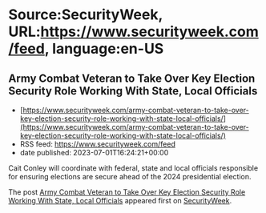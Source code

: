 # Source:SecurityWeek, URL:https://www.securityweek.com/feed, language:en-US

## Army Combat Veteran to Take Over Key Election Security Role Working With State, Local Officials
 - [https://www.securityweek.com/army-combat-veteran-to-take-over-key-election-security-role-working-with-state-local-officials/](https://www.securityweek.com/army-combat-veteran-to-take-over-key-election-security-role-working-with-state-local-officials/)
 - RSS feed: https://www.securityweek.com/feed
 - date published: 2023-07-01T16:24:21+00:00

<p>Cait Conley will coordinate with federal, state and local officials responsible for ensuring elections are secure ahead of the 2024 presidential election. </p>
<p>The post <a href="https://www.securityweek.com/army-combat-veteran-to-take-over-key-election-security-role-working-with-state-local-officials/" rel="nofollow">Army Combat Veteran to Take Over Key Election Security Role Working With State, Local Officials</a> appeared first on <a href="https://www.securityweek.com" rel="nofollow">SecurityWeek</a>.</p>

